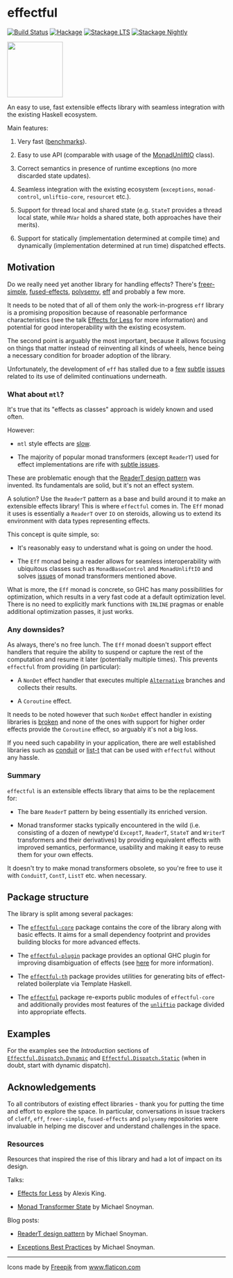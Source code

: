 # effectful

[![Build Status](https://github.com/haskell-effectful/effectful/workflows/Haskell-CI/badge.svg?branch=master)](https://github.com/haskell-effectful/effectful/actions?query=branch%3Amaster)
[![Hackage](https://img.shields.io/hackage/v/effectful.svg)](https://hackage.haskell.org/package/effectful)
[![Stackage LTS](https://www.stackage.org/package/effectful/badge/lts)](https://www.stackage.org/lts/package/effectful)
[![Stackage Nightly](https://www.stackage.org/package/effectful/badge/nightly)](https://www.stackage.org/nightly/package/effectful)


<img src="https://user-images.githubusercontent.com/387658/127747903-f728437f-2ee4-47b8-9f0c-5102fd44c8e4.png" width="128">

An easy to use, fast extensible effects library with seamless integration with
the existing Haskell ecosystem.

Main features:

1. Very fast
   ([benchmarks](https://github.com/haskell-effectful/effectful/tree/master/benchmarks/README.md)).

2. Easy to use API (comparable with usage of the [MonadUnliftIO](https://hackage.haskell.org/package/unliftio-core/docs/Control-Monad-IO-Unlift.html#t:MonadUnliftIO) class).

3. Correct semantics in presence of runtime exceptions (no more discarded state
   updates).

4. Seamless integration with the existing ecosystem (`exceptions`,
   `monad-control`, `unliftio-core`, `resourcet` etc.).

5. Support for thread local and shared state (e.g. `StateT` provides a thread
   local state, while `MVar` holds a shared state, both approaches have their
   merits).

6. Support for statically (implementation determined at compile time) and
   dynamically (implementation determined at run time) dispatched effects.

## Motivation

Do we really need yet another library for handling effects? There's
[freer-simple](https://hackage.haskell.org/package/freer-simple),
[fused-effects](https://hackage.haskell.org/package/fused-effects),
[polysemy](https://hackage.haskell.org/package/polysemy),
[eff](https://github.com/lexi-lambda/eff) and probably a few more.

It needs to be noted that of all of them only the work-in-progress `eff` library
is a promising proposition because of reasonable performance characteristics
(see the talk [Effects for Less](https://www.youtube.com/watch?v=0jI-AlWEwYI)
for more information) and potential for good interoperability with the existing
ecosystem.

The second point is arguably the most important, because it allows focusing on
things that matter instead of reinventing all kinds of wheels, hence being a
necessary condition for broader adoption of the library.

Unfortunately, the development of `eff` has stalled due to a
[few](https://github.com/hasura/eff/issues/13)
[subtle](https://github.com/hasura/eff/issues/7)
[issues](https://github.com/hasura/eff/issues/12) related to its use of
delimited continuations underneath.

### What about `mtl`?

It's true that its "effects as classes" approach is widely known and used often.

However:

- `mtl` style effects are
  [slow](https://github.com/haskell-effectful/effectful/tree/master/benchmarks/README.md).

- The majority of popular monad transformers (except `ReaderT`) used for effect
  implementations are rife with [subtle
  issues](https://github.com/haskell-effectful/effectful/tree/master/transformers.md).

These are problematic enough that the [ReaderT design
pattern](https://www.fpcomplete.com/blog/2017/06/readert-design-pattern/) was
invented. Its fundamentals are solid, but it's not an effect system.

A solution? Use the `ReaderT` pattern as a base and build around it to make an
extensible effects library! This is where `effectful` comes in. The `Eff` monad
it uses is essentially a `ReaderT` over `IO` on steroids, allowing us to extend
its environment with data types representing effects.

This concept is quite simple, so:

- It's reasonably easy to understand what is going on under the hood.

- The `Eff` monad being a reader allows for seamless interoperability with
  ubiquitous classes such as `MonadBaseControl` and `MonadUnliftIO` and solves
  [issues](https://github.com/haskell-effectful/effectful/tree/master/transformers.md)
  of monad transformers mentioned above.

What is more, the `Eff` monad is concrete, so GHC has many possibilities for
optimization, which results in a very fast code at a default optimization
level. There is no need to explicitly mark functions with `INLINE` pragmas or
enable additional optimization passes, it just works.

### Any downsides?

As always, there's no free lunch. The `Eff` monad doesn't support effect
handlers that require the ability to suspend or capture the rest of the
computation and resume it later (potentially multiple times). This prevents
`effectful` from providing (in particular):

- A `NonDet` effect handler that executes multiple
[`Alternative`](https://hackage.haskell.org/package/base/docs/Control-Applicative.html#t:Alternative)
branches and collects their results.

- A `Coroutine` effect.

It needs to be noted however that such `NonDet` effect handler in existing
libraries is
[broken](https://github.com/lexi-lambda/eff/blob/8c4df4bf54faf22456354be18095b14825be5e85/notes/semantics-zoo.md)
and none of the ones with support for higher order effects provide the
`Coroutine` effect, so arguably it's not a big loss.

If you need such capability in your application, there are well established
libraries such as [conduit](https://hackage.haskell.org/package/conduit) or
[list-t](https://hackage.haskell.org/package/list-t) that can be used with
`effectful` without any hassle.

### Summary

`effectful` is an extensible effects library that aims to be the replacement
for:

- The bare `ReaderT` pattern by being essentially its enriched version.

- Monad transformer stacks typically encountered in the wild (i.e. consisting of
  a dozen of newtype'd `ExceptT`, `ReaderT`, `StateT` and `WriterT` transformers
  and their derivatives) by providing equivalent effects with improved
  semantics, performance, usability and making it easy to reuse them for your
  own effects.

It doesn't try to make monad transformers obsolete, so you're free to
use it with `ConduitT`, `ContT`, `ListT` etc. when necessary.

## Package structure

The library is split among several packages:

- The [`effectful-core`](https://hackage.haskell.org/package/effectful-core)
  package contains the core of the library along with basic effects. It aims for
  a small dependency footprint and provides building blocks for more advanced
  effects.

- The [`effectful-plugin`](https://hackage.haskell.org/package/effectful-plugin)
  package provides an optional GHC plugin for improving disambiguation of
  effects (see
  [here](https://github.com/haskell-effectful/effectful/blob/master/effectful-plugin/README.md)
  for more information).

- The [`effectful-th`](https://hackage.haskell.org/package/effectful-th) package
  provides utilities for generating bits of effect-related boilerplate via
  Template Haskell.

- The [`effectful`](https://hackage.haskell.org/package/effectful) package
  re-exports public modules of `effectful-core` and additionally provides most
  features of the [`unliftio`](https://hackage.haskell.org/package/unliftio)
  package divided into appropriate effects.

## Examples

For the examples see the *Introduction* sections of
[`Effectful.Dispatch.Dynamic`](https://hackage.haskell.org/package/effectful-core/docs/Effectful-Dispatch-Dynamic.html)
and
[`Effectful.Dispatch.Static`](https://hackage.haskell.org/package/effectful-core/docs/Effectful-Dispatch-Static.html)
(when in doubt, start with dynamic dispatch).

## Acknowledgements

To all contributors of existing effect libraries - thank you for putting the
time and effort to explore the space. In particular, conversations in issue
trackers of `cleff`, `eff`, `freer-simple`, `fused-effects` and `polysemy`
repositories were invaluable in helping me discover and understand challenges in
the space.

### Resources

Resources that inspired the rise of this library and had a lot of impact on its
design.

Talks:

* [Effects for Less](https://www.youtube.com/watch?v=0jI-AlWEwYI) by Alexis King.

* [Monad Transformer State](https://www.youtube.com/watch?v=KZIN9f9rI34) by Michael Snoyman.

Blog posts:

* [ReaderT design pattern](https://www.fpcomplete.com/blog/2017/06/readert-design-pattern/) by Michael Snoyman.

* [Exceptions Best Practices](https://www.fpcomplete.com/blog/2016/11/exceptions-best-practices-haskell/) by Michael Snoyman.

----------------------------------------

<div>Icons made by <a href="https://www.freepik.com" title="Freepik">Freepik</a> from <a href="https://www.flaticon.com/" title="Flaticon">www.flaticon.com</a></div>
